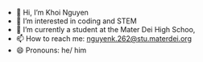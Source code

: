 - 👋 Hi, I’m Khoi Nguyen
- 👀 I’m interested in coding and STEM
- 🌱 I’m currently a student at the Mater Dei High Schoo,
- 📫 How to reach me: nguyenk.262@stu.materdei.org
- 😄 Pronouns: he/ him  

<!---
KhoiNguyen208/KhoiNguyen208 is a ✨ special ✨ repository because its `README.md` (this file) appears on your GitHub profile.
You can click the Preview link to take a look at your changes.
--->
